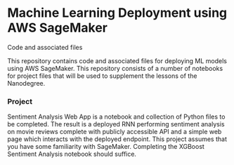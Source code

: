 # Machine Learning Deployment using AWS SageMaker
Code and associated files

This repository contains code and associated files for deploying ML models using AWS SageMaker. This repository consists of a number of notebooks for project files that will be used to supplement the lessons of the Nanodegree.

### Project
Sentiment Analysis Web App is a notebook and collection of Python files to be completed. The result is a deployed RNN performing sentiment analysis on movie reviews complete with publicly accessible API and a simple web page which interacts with the deployed endpoint. This project assumes that you have some familiarity with SageMaker. Completing the XGBoost Sentiment Analysis notebook should suffice.
